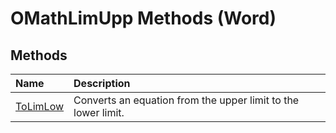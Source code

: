 
# OMathLimUpp Methods (Word)

## Methods



|**Name**|**Description**|
|:-----|:-----|
|[ToLimLow](1f3f1851-ea32-71b5-ac2a-e8e8f070f320.md)|Converts an equation from the upper limit to the lower limit.|
